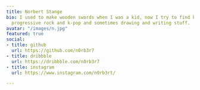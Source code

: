 ```yaml
---
title: Norbert Stange
bio: I used to make wooden swords when I was a kid, now I try to find bugs. I love
  progressive rock and k-pop and sometimes drawing and writing stuff.
avatar: "/images/n.jpg"
featured: true
social:
- title: github
  url: https://github.com/n0rb3r7
- title: dribbble
  url: https://dribbble.com/n0rb3r7
- title: instagram
  url: https://www.instagram.com/n0rb3rt/

---
```

